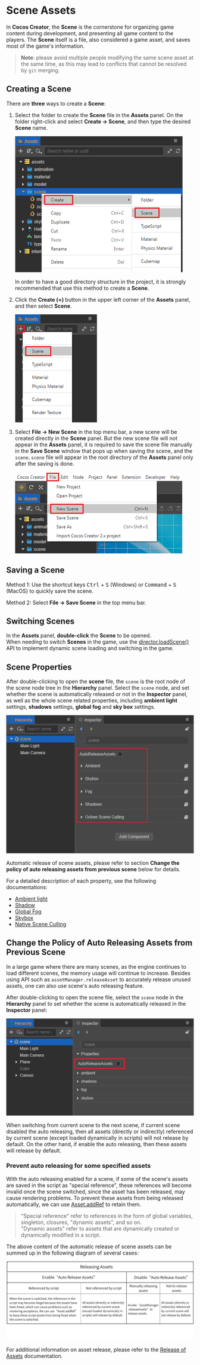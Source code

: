 # Scene Assets

In **Cocos Creator**, the **Scene** is the cornerstone for organizing game content during development, and presenting all game content to the players. The **Scene** itself is a file, also considered a game asset, and saves most of the game's information.

> **Note**: please avoid multiple people modifying the same scene asset at the same time, as this may lead to conflicts that cannot be resolved by `git` merging.

## Creating a Scene

There are **three** ways to create a **Scene**:

1. Select the folder to create the **Scene** file in the **Assets** panel. On the folder right-click and select **Create -> Scene**, and then type the desired **Scene** name.

    ![new_scene_1](scene/new_scene_1.png)

    In order to have a good directory structure in the project, it is strongly recommended that use this method to create a **Scene**.

2. Click the **Create (+)** button in the upper left corner of the **Assets** panel, and then select **Scene**.

    ![new_scene_2](scene/new_scene_2.png)

3. Select **File -> New Scene** in the top menu bar, a new scene will be created directly in the **Scene** panel. But the new scene file will not appear in the **Assets** panel, it is required to save the scene file manually in the **Save Scene** window that pops up when saving the scene, and the `scene.scene` file will appear in the root directory of the **Assets** panel only after the saving is done.

    ![new_scene_3](scene/new_scene_3.png)

## Saving a Scene

Method 1: Use the shortcut keys <kbd>Ctrl</kbd> + <kbd>S</kbd> (Windows) or <kbd>Command</kbd> + <kbd>S</kbd> (MacOS) to quickly save the scene.

Method 2: Select **File -> Save Scene** in the top menu bar.

## Switching Scenes

In the **Assets** panel, **double-click** the **Scene** to be opened.<br>
When needing to switch **Scenes** in the game, use the [director.loadScene()](https://docs.cocos.com/creator/3.4/api/en/#/docs/3.4/en/core/Class/Director?id=loadscene) API to implement dynamic scene loading and switching in the game.

## Scene Properties

After double-clicking to open the **scene** file, the `scene` is the root node of the scene node tree in the **Hierarchy** panel. Select the `scene` node, and set whether the scene is automatically released or not in the **Inspector** panel, as well as the whole scene related properties, including **ambient light** settings, **shadows** settings, **global fog** and **sky box** settings.

![scene_node](scene/scene_node.png)

Automatic release of scene assets, please refer to section **Change the policy of auto releasing assets from previous scene** below for details.

For a detailed description of each property, see the following documentations:

- [Ambient light](../concepts/scene/light/lightType/ambient.md)
- [Shadow](../concepts/scene/light/shadow.md)
- [Global Fog](../concepts/scene/fog.md)
- [Skybox](../concepts/scene/skybox.md)
- [Native Scene Culling](../advanced-topics/native-scene-culling.md)

## Change the Policy of Auto Releasing Assets from Previous Scene

In a large game where there are many scenes, as the engine continues to load different scenes, the memory usage will continue to increase. Besides using API such as `assetManager.releaseAsset` to accurately release unused assets, one can also use scene's auto releasing feature.

After double-clicking to open the scene file, select the `scene` node in the **Hierarchy** panel to set whether the scene is automatically released in the **Inspector** panel:

![scene node set](scene/scene_node_set.png)

When switching from current scene to the next scene, if current scene disabled the auto releasing, then all assets (directly or indirectly) referenced by current scene (except loaded dynamically in scripts) will not release by default. On the other hand, if enable the auto releasing, then these assets will release by default.

### Prevent auto releasing for some specified assets

With the auto releasing enabled for a scene, if some of the scene's assets are saved in the script as "special reference", these references will become invalid once the scene switched, since the asset has been released, may cause rendering problems. To prevent these assets from being released automatically, we can use [Asset.addRef](https://docs.cocos.com/creator/3.4/api/en/#/docs/3.4/en/asset/Class/Asset?id=addref) to retain them.

> "Special reference" refer to references in the form of global variables, singleton, closures, "dynamic assets", and so on.<br>
> "Dynamic assets" refer to assets that are dynamically created or dynamically modified in a script.

The above content of the automatic release of scene assets can be summed up in the following diagram of several cases:

![release assets](scene/release-assets.png)

For additional information on asset release, please refer to the [Release of Assets](./release-manager.md#auto-release) documentation.
